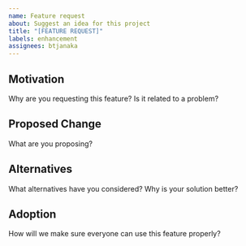 ```yaml
---
name: Feature request
about: Suggest an idea for this project
title: "[FEATURE REQUEST]"
labels: enhancement
assignees: btjanaka
---
```


## Motivation

Why are you requesting this feature? Is it related to a problem?

## Proposed Change

What are you proposing?

## Alternatives

What alternatives have you considered? Why is your solution better?

## Adoption

How will we make sure everyone can use this feature properly?
